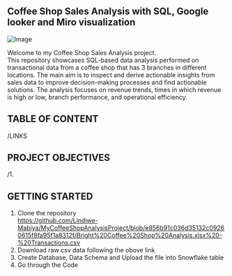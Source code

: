 ## **Coffee** Shop Sales Analysis with SQL, Google looker and Miro visualization

![Image](https://github.com/user-attachments/assets/b75f1463-bc43-4523-a507-d5881453d97d)

Welcome to my Coffee Shop Sales Analysis project.<br>
This repository showcases SQL-based data analysis performed on transactional data from a coffee shop that has 3 branches in different locations. The main aim is to inspect and derive actionable insights from sales data to improve decision-making processes and find actionable solutions. The analysis focuses on revenue trends, times in which revenue is high or low, branch performance, and operational efficiency.
<br/>
## TABLE OF CONTENT
/LINKS 
</br>
## PROJECT OBJECTIVES
/1.
</br>
## GETTING STARTED
1. Clone the repository<br>
https://github.com/Lindiwe-Mabiya/MyCoffeeShopAnalysisProject/blob/e856b91c036d35132c09260615f8fa95f1a8312f/Bright%20Coffee%20Shop%20Analysis.xlsx%20-%20Transactions.csv<br>
2. Download raw csv data following the obove link<br>
3. Create Database, Data Schema and Upload the file into Snowflake table<br>
4. Go through the Code


